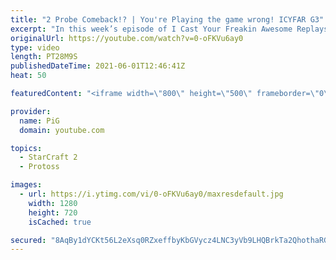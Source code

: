 ```yaml
---
title: "2 Probe Comeback!? | You're Playing the game wrong! ICYFAR G3"
excerpt: "In this week’s episode of I Cast Your Freakin Awesome Replays (ICYFAR) players sent in their replays where they played the “wrong” build for the matchup.   CURRENT ICYFAR CHALLANGE: \"Offshore Accounts\" - Hide your true earnings from the greedy tax office, use hidden bases as much as possible ! Send submissions"
originalUrl: https://youtube.com/watch?v=0-oFKVu6ay0
type: video
length: PT28M9S
publishedDateTime: 2021-06-01T12:46:41Z
heat: 50

featuredContent: "<iframe width=\"800\" height=\"500\" frameborder=\"0\" src=\"https://www.youtube.com/embed/0-oFKVu6ay0\" allow=\"accelerometer; autoplay; encrypted-media; gyroscope; picture-in-picture\" allowfullscreen></iframe>"

provider:
  name: PiG
  domain: youtube.com

topics:
  - StarCraft 2
  - Protoss

images:
  - url: https://i.ytimg.com/vi/0-oFKVu6ay0/maxresdefault.jpg
    width: 1280
    height: 720
    isCached: true

secured: "8AqBy1dYCKt56L2eXsq0RZxeffbyKbGVycz4LNC3yVb9LHQBrkTa2QhothaRGwD+kztkr7yKrQv1VOaYsIGjQxkh/ktz+iy349O9pB6W4d0QuFOwqByLUaPwAmTFti2MtMlQ1oHxd7hdItXm+Ft28exYTVEwSJmP6S0VxCwZmjls1WvxG+H1ZGZnJuJ9gzB4h4H7IZPFVKw7FwDAghlba4Vyh4WAQmFfkrR/VrJeyvABlRR6HQl5fQU383XKImzAWHSfXyAjAO8FqbZtagGNheShsNXo0eEtdgGkYI1FLNv18tu9CF67pec9bzJuSi13aCGC+7ytOdblqyAdQ7yOd9s068me+U4RyP3vYARwPoWOVFsBdzpOpTHAlxvTV9wihBD46/q6DbEBU8iPGw2lVDYVU8kPS7ZfTI5k2C6uuzk=;Osxv26H8K4s4oxShDpwKuA=="
---
```


